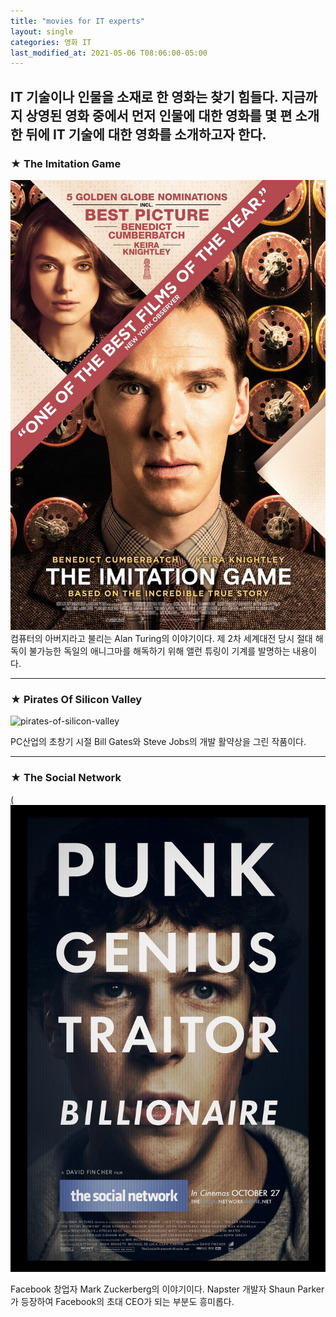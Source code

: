 ```yaml
---
title: "movies for IT experts"
layout: single
categories: 영화 IT
last_modified_at: 2021-05-06 T08:06:00-05:00
---
```


IT 기술이나 인물을 소재로 한 영화는 찾기 힘들다. 지금까지 상영된 영화 중에서 먼저 인물에 대한 영화를 몇 편 소개한 뒤에 IT 기술에 대한 영화를 소개하고자 한다. 
---
### ★ The Imitation Game
![the-imitation-game](/assets/images/the-imitation-game.jpg)
컴퓨터의 아버지라고 불리는 Alan Turing의 이야기이다. 제 2차 세계대전 당시 절대 해독이 불가능한 
독일의 애니그마를 해독하기 위해 앨런 튜링이 기계를 발명하는 내용이다. 

---
### ★ Pirates Of Silicon Valley
![pirates-of-silicon-valley][link]

[link]: https://th.bing.com/th/id/OIP.EE4eCJjHlfQbyaoxfAhB4AHaEK?w=304&h=180&c=7&o=5&pid=1.7

PC산업의 초창기 시절 Bill Gates와 Steve Jobs의 개발 활약상을 그린 작품이다. 

---
### ★ The Social Network
[(![mark](/assets/images/the-social-network.jpg  "for more information, visit this site")](https://en.wikipedia.org/wiki/The_Social_Network)

Facebook 창업자 Mark Zuckerberg의 이야기이다. Napster 개발자 Shaun Parker가 등장하여 Facebook의 초대 CEO가 되는 부분도 흥미롭다. 
